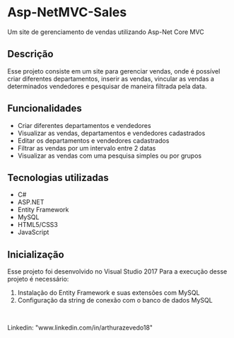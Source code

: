 <h1>Asp-NetMVC-Sales</h1>
<p>Um site de gerenciamento de vendas utilizando Asp-Net Core MVC</p>

<h2>Descrição</h2>
<p>Esse projeto consiste em um site para gerenciar vendas, onde é possível criar diferentes departamentos, inserir as vendas, vincular as vendas a determinados vendedores e pesquisar de maneira filtrada pela data.</p>

<h2>Funcionalidades</h2>
<ul>
  <li>Criar diferentes departamentos e vendedores</li>
  <li>Visualizar as vendas, departamentos e vendedores cadastrados</li>
  <li>Editar os departamentos e vendedores cadastrados</li>
  <li>Filtrar as vendas por um intervalo entre 2 datas</li>
  <li>Visualizar as vendas com uma pesquisa simples ou por grupos</li>
</ul>

<h2>Tecnologias utilizadas</h2>
<ul>
  <li>C#</li>
  <li>ASP.NET</li>
  <li>Entity Framework</li>
  <li>MySQL</li>
  <li>HTML5/CSS3</li>
  <li>JavaScript</li>
</ul>

<h2>Inicialização</h2>
<p>Esse projeto foi desenvolvido no Visual Studio 2017 Para a execução desse projeto é necessário:</p>
<ol>
  <li>Instalação do Entity Framework e suas extensões com MySQL</li>
  <li>Configuração da string de conexão com o banco de dados MySQL</li>
</ol>
</br>
<p>Linkedin: "www.linkedin.com/in/arthurazevedo18"</p>
